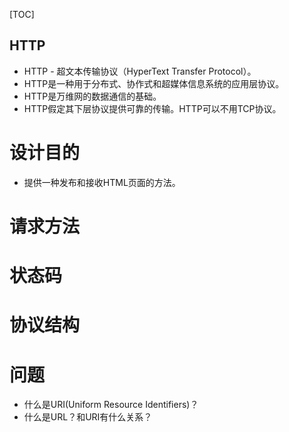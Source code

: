 [TOC]

HTTP
---

* HTTP - 超文本传输协议（HyperText Transfer Protocol）。
* HTTP是一种用于分布式、协作式和超媒体信息系统的应用层协议。
* HTTP是万维网的数据通信的基础。
* HTTP假定其下层协议提供可靠的传输。HTTP可以不用TCP协议。

# 设计目的
* 提供一种发布和接收HTML页面的方法。

# 请求方法

# 状态码

# 协议结构

# 问题
* 什么是URI(Uniform Resource Identifiers)？
* 什么是URL？和URI有什么关系？